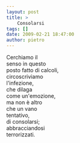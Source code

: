 ```yaml
---
layout: post
title: >
    Consolarsi
tags: []
date: 2009-02-21 18:47:00
author: pietro
---
```

Cerchiamo il<br/>senso in questo<br/>posto fatto di calcoli,<br/>circoscriviamo<br/>l'infezione,<br/>che dilaga<br/>come un'emozione,<br/>ma non è altro<br/>che un vano<br/>tentativo,<br/>di consolarsi;<br/>abbracciandosi<br/>terrorizzati.
